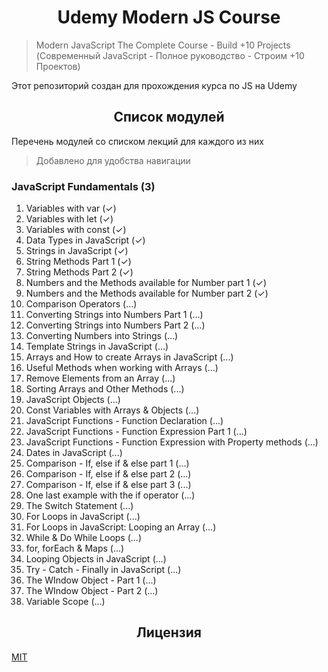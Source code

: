 <h1 align="center">Udemy Modern JS Course</h1>

> Modern JavaScript The Complete Course - Build +10 Projects (Современный JavaScript - Полное руководство - Строим +10 Проектов)

Этот репозиторий создан для прохождения курса по JS на Udemy

<h2 align="center">Список модулей</h2>

Перечень модулей со списком лекций для каждого из них

> Добавлено для удобства навигации

### JavaScript Fundamentals (3)

1. Variables with var (✓)
2. Variables with let (✓)
3. Variables with const (✓)
4. Data Types in JavaScript (✓)
5. Strings in JavaScript (✓)
6. String Methods Part 1 (✓)
7. String Methods Part 2 (✓)
8. Numbers and the Methods available for Number part 1 (✓)
9. Numbers and the Methods available for Number part 2 (✓)
10. Comparison Operators (...)
11. Converting Strings into Numbers Part 1 (...)
12. Converting Strings into Numbers Part 2 (...)
13. Converting Numbers into Strings (...)
14. Template Strings in JavaScript (...)
15. Arrays and How to create Arrays in JavaScript (...)
16. Useful Methods when working with Arrays (...)
17. Remove Elements from an Array (...)
18. Sorting Arrays and Other Methods (...)
19. JavaScript Objects (...)
20. Const Variables with Arrays & Objects (...)
21. JavaScript Functions - Function Declaration (...)
22. JavaScript Functions - Function Expression Part 1 (...)
23. JavaScript Functions - Function Expression with Property methods (...)
24. Dates in JavaScript (...)
25. Comparison - If, else if & else part 1 (...)
26. Comparison - If, else if & else part 2 (...)
27. Comparison - If, else if & else part 3 (...)
28. One last example with the if operator (...)
29. The Switch Statement (...)
30. For Loops in JavaScript (...)
31. For Loops in JavaScript: Looping an Array (...)
32. While & Do While Loops (...)
33. for, forEach & Maps (...)
34. Looping Objects in JavaScript (...)
35. Try - Catch - Finally in JavaScript (...)
36. The WIndow Object - Part 1 (...)
37. The WIndow Object - Part 2 (...)
38. Variable Scope (...)

<h2 align="center">Лицензия</h2>

[MIT](/LICENSE)

